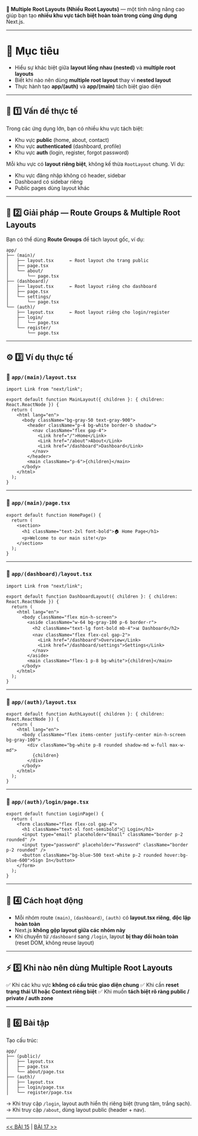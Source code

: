 **📘 Multiple Root Layouts (Nhiều Root Layouts)** — một tính năng nâng cao giúp bạn tạo **nhiều khu vực tách biệt hoàn toàn trong cùng ứng dụng** Next.js.

---

# 🎯 Mục tiêu

* Hiểu sự khác biệt giữa **layout lồng nhau (nested)** và **multiple root layouts**
* Biết khi nào nên dùng **multiple root layout** thay vì **nested layout**
* Thực hành tạo **app/(auth)** và **app/(main)** tách biệt giao diện

---

## 🧩 1️⃣ Vấn đề thực tế

Trong các ứng dụng lớn, bạn có nhiều khu vực tách biệt:

* Khu vực **public** (home, about, contact)
* Khu vực **authenticated** (dashboard, profile)
* Khu vực **auth** (login, register, forgot password)

Mỗi khu vực có **layout riêng biệt**, không kế thừa `RootLayout` chung.
Ví dụ:

* Khu vực đăng nhập không có header, sidebar
* Dashboard có sidebar riêng
* Public pages dùng layout khác

---

## 🧱 2️⃣ Giải pháp — Route Groups & Multiple Root Layouts

Bạn có thể dùng **Route Groups** để tách layout gốc, ví dụ:

```
app/
├── (main)/
│   ├── layout.tsx      ← Root layout cho trang public
│   ├── page.tsx
│   └── about/
│       └── page.tsx
├── (dashboard)/
│   ├── layout.tsx      ← Root layout riêng cho dashboard
│   ├── page.tsx
│   └── settings/
│       └── page.tsx
└── (auth)/
    ├── layout.tsx      ← Root layout riêng cho login/register
    ├── login/
    │   └── page.tsx
    └── register/
        └── page.tsx
```

---

## ⚙️ 3️⃣ Ví dụ thực tế

### 📄 `app/(main)/layout.tsx`

```tsx
import Link from "next/link";

export default function MainLayout({ children }: { children: React.ReactNode }) {
  return (
    <html lang="en">
      <body className="bg-gray-50 text-gray-900">
        <header className="p-4 bg-white border-b shadow">
          <nav className="flex gap-4">
            <Link href="/">Home</Link>
            <Link href="/about">About</Link>
            <Link href="/dashboard">Dashboard</Link>
          </nav>
        </header>
        <main className="p-6">{children}</main>
      </body>
    </html>
  );
}
```

---

### 📄 `app/(main)/page.tsx`

```tsx
export default function HomePage() {
  return (
    <section>
      <h1 className="text-2xl font-bold">🏠 Home Page</h1>
      <p>Welcome to our main site!</p>
    </section>
  );
}
```

---

### 📄 `app/(dashboard)/layout.tsx`

```tsx
import Link from "next/link";

export default function DashboardLayout({ children }: { children: React.ReactNode }) {
  return (
    <html lang="en">
      <body className="flex min-h-screen">
        <aside className="w-64 bg-gray-100 p-6 border-r">
          <h2 className="text-lg font-bold mb-4">📊 Dashboard</h2>
          <nav className="flex flex-col gap-2">
            <Link href="/dashboard">Overview</Link>
            <Link href="/dashboard/settings">Settings</Link>
          </nav>
        </aside>
        <main className="flex-1 p-8 bg-white">{children}</main>
      </body>
    </html>
  );
}
```

---

### 📄 `app/(auth)/layout.tsx`

```tsx
export default function AuthLayout({ children }: { children: React.ReactNode }) {
  return (
    <html lang="en">
      <body className="flex items-center justify-center min-h-screen bg-gray-100">
        <div className="bg-white p-8 rounded shadow-md w-full max-w-md">
          {children}
        </div>
      </body>
    </html>
  );
}
```

---

### 📄 `app/(auth)/login/page.tsx`

```tsx
export default function LoginPage() {
  return (
    <form className="flex flex-col gap-4">
      <h1 className="text-xl font-semibold">🔐 Login</h1>
      <input type="email" placeholder="Email" className="border p-2 rounded" />
      <input type="password" placeholder="Password" className="border p-2 rounded" />
      <button className="bg-blue-500 text-white p-2 rounded hover:bg-blue-600">Sign In</button>
    </form>
  );
}
```

---

## 🧠 4️⃣ Cách hoạt động

* Mỗi nhóm route `(main)`, `(dashboard)`, `(auth)` có **layout.tsx riêng**, **độc lập hoàn toàn**
* Next.js **không gộp layout giữa các nhóm này**
* Khi chuyển từ `/dashboard` sang `/login`, layout **bị thay đổi hoàn toàn** (reset DOM, không reuse layout)

---

## ⚡ 5️⃣ Khi nào nên dùng Multiple Root Layouts

✅ Khi các khu vực **không có cấu trúc giao diện chung**
✅ Khi cần **reset trạng thái UI hoặc Context riêng biệt**
✅ Khi muốn **tách biệt rõ ràng public / private / auth zone**

---

## 💬 6️⃣ Bài tập

Tạo cấu trúc:

```
app/
├── (public)/
│   ├── layout.tsx
│   ├── page.tsx
│   └── about/page.tsx
├── (auth)/
│   ├── layout.tsx
│   ├── login/page.tsx
│   └── register/page.tsx
```

→ Khi truy cập `/login`, layout auth hiển thị riêng biệt (trung tâm, trắng sạch).
→ Khi truy cập `/about`, dùng layout public (header + nav).

---
[<< BÀI 15](./15.md) | [BÀI 17 >>](./17.md)